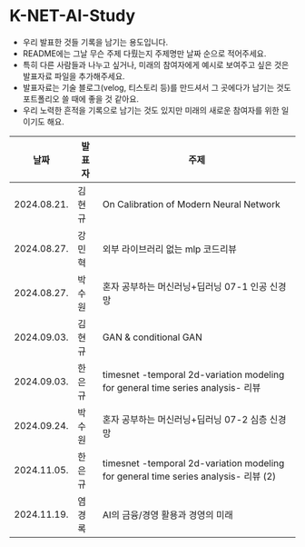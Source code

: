 # K-NET-AI-Study

- 우리 발표한 것들 기록을 남기는 용도입니다.
- README에는 그날 무슨 주제 다뤘는지 주제명만 날짜 순으로 적어주세요.
- 특히 다른 사람들과 나누고 싶거나, 미래의 참여자에게 예시로 보여주고 싶은 것은 발표자료 파일을 추가해주세요.
- 발표자료는 기술 블로그(velog, 티스토리 등)를 만드셔서 그 곳에다가 남기는 것도 포트폴리오 쓸 때에 좋을 것 같아요.
- 우리 노력한 흔적을 기록으로 남기는 것도 있지만 미래의 새로운 참여자를 위한 일이기도 해요.

| 날짜        | 발표자 | 주제                                    |
| ----------- | ------ | --------------------------------------- |
| 2024.08.21. | 김현규 | On Calibration of Modern Neural Network |
| 2024.08.27. | 강민혁 | 외부 라이브러리 없는 mlp 코드리뷰       |
| 2024.08.27. | 박수원 | 혼자 공부하는 머신러닝+딥러닝 07-1 인공 신경망 |
| 2024.09.03. | 김현규 | GAN & conditional GAN |
| 2024.09.03. | 한은규 | timesnet -temporal 2d-variation modeling for general time series analysis- 리뷰|
| 2024.09.24. | 박수원 | 혼자 공부하는 머신러닝+딥러닝 07-2 심층 신경망 |
| 2024.11.05. | 한은규 | timesnet -temporal 2d-variation modeling for general time series analysis- 리뷰 (2)|
| 2024.11.19. | 염경록 | AI의 금융/경영 활용과 경영의 미래 |

